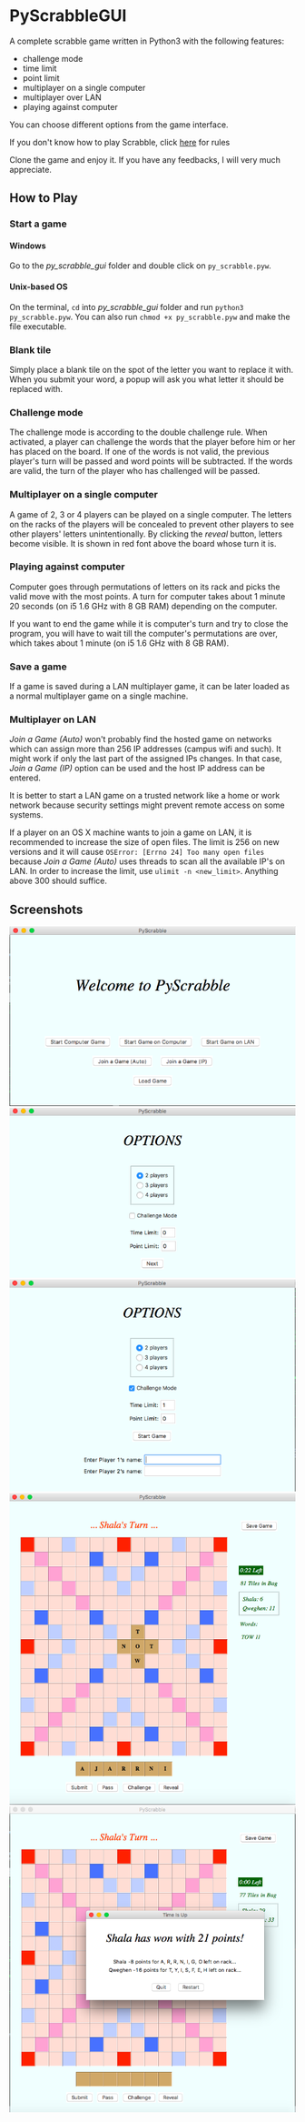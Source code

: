 # PyScrabbleGUI

A complete scrabble game written in Python3 with the following features:

* challenge mode
* time limit
* point limit
* multiplayer on a single computer
* multiplayer over LAN
* playing against computer

You can choose different options from the game interface.

If you don't know how to play Scrabble, click [here](https://scrabble.hasbro.com/en-us/rules) for rules

Clone the game and enjoy it. If you have any feedbacks, I will very much appreciate.

## How to Play

### Start a game

#### Windows

Go to the _py_scrabble_gui_ folder and double click on `py_scrabble.pyw`.

#### Unix-based OS

On the terminal, `cd` into _py_scrabble_gui_ folder and run `python3 py_scrabble.pyw`. You can also run `chmod +x py_scrabble.pyw` and make the file executable.

### Blank tile

Simply place a blank tile on the spot of the letter you want to replace it with. When you submit your word, a popup will ask you what letter it should be replaced with.

### Challenge mode

The challenge mode is according to the double challenge rule. When activated, a player can challenge the words that the player before him or her has placed on the board. If one of the words is not valid, the previous player's turn will be passed and word points will be subtracted. If the words are valid, the turn of the player who has challenged will be passed.

### Multiplayer on a single computer

A game of 2, 3 or 4 players can be played on a single computer. The letters on the racks of the players will be concealed to prevent other players to see other players' letters unintentionally. By clicking the _reveal_ button, letters become visible. It is shown in red font above the board whose turn it is.

### Playing against computer

Computer goes through permutations of letters on its rack and picks the valid move with the most points. A turn for computer takes about 1 minute 20 seconds (on i5 1.6 GHz with 8 GB RAM) depending on the computer.

If you want to end the game while it is computer's turn and try to close the program, you will have to wait till the computer's permutations are over, which takes about 1 minute (on i5 1.6 GHz with 8 GB RAM).

### Save a game

If a game is saved during a LAN multiplayer game, it can be later loaded as a normal multiplayer game on a single machine.

### Multiplayer on LAN

_Join a Game (Auto)_ won't probably find the hosted game on networks which can assign more than 256 IP addresses (campus wifi and such). It might work if only the last part of the assigned IPs changes. In that case, _Join a Game (IP)_ option can be used and the host IP address can be entered.

It is better to start a LAN game on a trusted network like a home or work network because security settings might prevent remote access on some systems.

If a player on an OS X machine wants to join a game on LAN, it is recommended to increase the size of open files. The limit is 256 on new versions and it will cause `OSError: [Errno 24] Too many open files` because _Join a Game (Auto)_ uses threads to scan all the available IP's on LAN. In order to increase the limit, use `ulimit -n <new_limit>`. Anything above 300 should suffice.


## Screenshots

![](pics/pic_1.png)
![](pics/pic_2.png)
![](pics/pic_3.png)
![](pics/pic_4.png)
![](pics/pic_5.png)